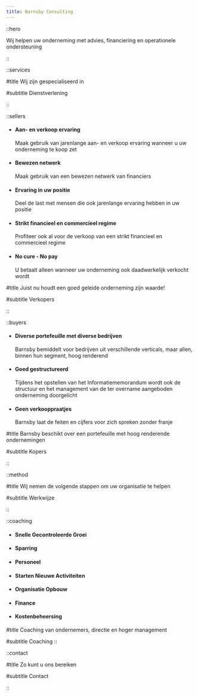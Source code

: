 ```yaml
---
title: Barnsby Consulting
---
```


::hero

Wij helpen uw onderneming met advies, financiering en operationele ondersteuning

::

::services

#title
Wij zijn gespecialiseerd in

#subtitle
Dienstverlening

::

::sellers

- #### Aan- en verkoop ervaring
  Maak gebruik van jarenlange aan- en verkoop ervaring wanneer u uw onderneming te koop zet
- #### Bewezen netwerk
  Maak gebruik van een bewezen netwerk van financiers
- #### Ervaring in uw positie
  Deel de last met mensen die ook jarenlange ervaring hebben in uw positie
- #### Strikt financieel en commercieel regime
  Profiteer ook al voor de verkoop van een strikt financieel en commercieel regime
- #### No cure - No pay
  U betaalt alleen wanneer uw onderneming ook daadwerkelijk verkocht wordt

#title
Juist nu houdt een goed geleide onderneming zijn waarde!

#subtitle
Verkopers

::

::buyers

- #### Diverse portefeuille met diverse bedrijven
  Barnsby bemiddelt voor bedrijven uit verschillende verticals, maar allen, binnen hun segment, hoog renderend
- #### Goed gestructureerd
  Tijdens het opstellen van het Informatiememorandum wordt ook de structuur en het management van de ter overname aangeboden onderneming doorgelicht
- #### Geen verkooppraatjes
  Barnsby laat de feiten en cijfers voor zich spreken zonder franje

#title
Barnsby beschikt over een portefeuille met hoog renderende ondernemingen

#subtitle
Kopers

::

::method

#title
Wij nemen de volgende stappen om uw organisatie te helpen

#subtitle
Werkwijze

::

::coaching

- #### Snelle Gecontroleerde Groei
- #### Sparring
- #### Personeel
- #### Starten Nieuwe Activiteiten
- #### Organisatie Opbouw
- #### Finance
- #### Kostenbeheersing

#title
Coaching van ondernemers, directie en hoger management

#subtitle
Coaching
::

::contact

#title
Zo kunt u ons bereiken

#subtitle
Contact

::
